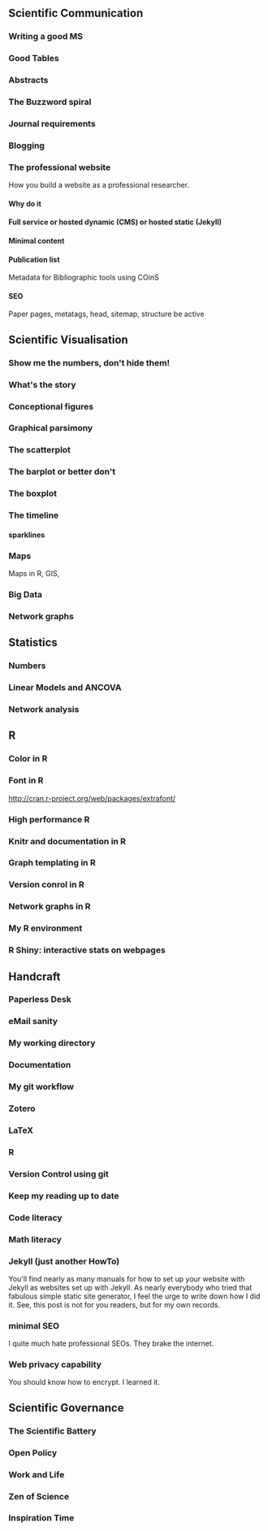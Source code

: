 

## Scientific Communication

### Writing a good MS

### Good Tables



### Abstracts

### The Buzzword spiral

### Journal requirements

### Blogging

### The professional website
How you build a website as a professional researcher. 
#### Why do it
#### Full service or hosted dynamic (CMS) or hosted static (Jekyll) 
#### Minimal content
#### Publication list
Metadata for Bibliographic tools using COinS
#### SEO 
Paper pages, metatags, head, sitemap, structure
be active



## Scientific Visualisation

### Show me the numbers, don't hide them!

### What's the story

### Conceptional figures

### Graphical parsimony

### The scatterplot

### The barplot **or** better don't

### The boxplot

### The timeline
#### 
#### sparklines

### Maps
Maps in R, GIS, 

### Big Data

### Network graphs


## Statistics

### Numbers

### Linear Models and ANCOVA

### Network analysis


## R

### Color in R

### Font in R

http://cran.r-project.org/web/packages/extrafont/

### High performance R

### Knitr and documentation in R

### Graph templating in R

### Version conrol in R

### Network graphs in R

### My R environment

### R Shiny: interactive stats on webpages




## Handcraft


### Paperless Desk 

### eMail sanity

### My working directory

### Documentation

### My git workflow

### Zotero

### LaTeX

### R

### Version Control using git

### Keep my reading up to date

### Code literacy

### Math literacy

### Jekyll (just another HowTo)
You'll find nearly as many manuals for how to set up your website with Jekyll as websites set up with Jekyll. As nearly everybody who tried that fabulous simple static site generator, I feel the urge to write down how I did it. See, this post is not for you readers, but for my own records. 

### minimal SEO
I quite much hate professional SEOs. They brake the internet. 

### Web privacy capability
You should know how to encrypt. I learned it. 




## Scientific Governance 

### The Scientific Battery

### Open Policy

### Work and Life

### Zen of Science

### Inspiration Time